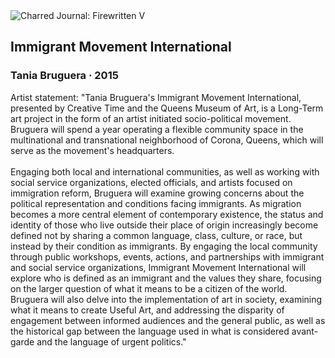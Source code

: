 <div class="artwork-of-the-day">
  <div class="container">
    <div class="img-wrapper">
      <img
        src="https://uploads7.wikiart.org/00334/images/tania-bruguera/immigrant-movement-international.jpg"
        alt="Charred Journal: Firewritten V" />
    </div>
    <div class="artwork-detail">
      <div class="artwork-origin"> 
        <h2 class="artwork-name">Immigrant Movement International</h2>
        <h3 class="artist">
          Tania Bruguera
                    ·  2015
        </h3>
      </div>
      <p class="description">
        <span class="artwork-description-text ng-binding" ng-bind-html="viewModel.ArtworkOfTheDay.Description | unsafe">Artist statement: "Tania Bruguera's Immigrant Movement International, presented by Creative Time and the Queens Museum of Art, is a Long-Term art project in the form of an artist initiated socio-political movement. Bruguera will spend a year operating a flexible community space in the multinational and transnational neighborhood of Corona, Queens, which will serve as the movement's headquarters.<br><br>Engaging both local and international communities, as well as working with social service organizations, elected officials, and artists focused on immigration reform, Bruguera will examine growing concerns about the political representation and conditions facing immigrants. As migration becomes a more central element of contemporary existence, the status and identity of those who live outside their place of origin increasingly become defined not by sharing a common language, class, culture, or race, but instead by their condition as immigrants. By engaging the local community through public workshops, events, actions, and partnerships with immigrant and social service organizations, Immigrant Movement International will explore who is defined as an immigrant and the values they share, focusing on the larger question of what it means to be a citizen of the world. Bruguera will also delve into the implementation of art in society, examining what it means to create Useful Art, and addressing the disparity of engagement between informed audiences and the general public, as well as the historical gap between the language used in what is considered avant-garde and the language of urgent politics."</span>
                        <div class="text-shadow-container" ng-show="showShadow" style=""></div>
      </p>
    </div>
  </div>

</div>
